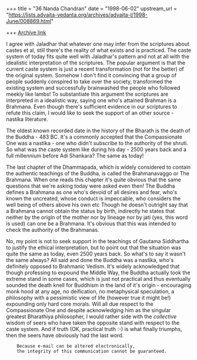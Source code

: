 +++
title = "36 Nanda Chandran"
date = "1998-06-02"
upstream_url = "https://lists.advaita-vedanta.org/archives/advaita-l/1998-June/008869.html"

+++
[Archive link](https://lists.advaita-vedanta.org/archives/advaita-l/1998-June/008869.html)

I agree with Jaladhar that whatever one may infer from the scriptures
about castes et al, still there's the reality of what exists and is
practiced. The caste system of today fits quite well with Jaladhar's
pattern and not at all with the idealistic interpretation of the
scriptures. The popular argument is that the current caste system is
just a recent transformation (not for the better) of the original
system. Somehow I don't find it convincing that a group of people
suddenly conspired to take over the society, transformed the existing
system and successfully brainwashed the people who followed meekly like
lambs! To substantiate this argument the scriptures are interpreted in a
idealistic way, saying one who's attained Brahman is a Brahmana. Even
though there's sufficient evidence in our scriptures to refute this
claim, I would like to seek the support of an other source - nastika
literature.

The oldest known recorded date in the history of the Bharath is the
death of the Buddha - 483 BC. It's a commonly accepted that the
Compassionate One was a nastika - one who didn't subscribe to the
authority of the shruti. So what was the caste system like during his
day - 2500 years back and a full millennium before Adi Shankara? The
same as today!

The last chapter of the Dhammapada, which is widely considered to
contain the authentic teachings of the Buddha, is called the
Brahmanavaggo or The Brahmana. When one reads this chapter it's quite
obvious that the same questions that we're asking today were asked even
then! The Buddha defines a Brahmana as one who's devoid of all desires
and fear, who's known the uncreated, whose conduct is impeccable, who
considers the well being of others above his own etc Though he doesn't
outright say that a Brahmana cannot obtain the status by birth,
indirectly he states that neither by the origin of the mother nor by
lineage nor by jati (yes, this word is used) can one be a Brahmana. It's
obvious that this was intended to check the authority of the Brahmanas.

No, my point is not to seek support in the teachings of Gautama
Siddhartha to justify the ethical interpretation, but to point out that
the situation was quite the same as today, even 2500 years back. So
what's to say it wasn't the same always? All said and done the Buddha
was a nastika, who's definitely opposed to Brahmanic Vedism. It's widely
acknowledged that though professing to expound the Middle Way, the
Buddha actually took the extreme stand in some cases, which is just not
practical and thus eventually sounded the death knell for Buddhism in
the land of it's origin - encouraging monk hood at any age, no
deification, no metaphysical speculation, a philosophy with a
pessimistic view of life (however true it might be!) expounding only
hard core morals. Will all due respect to the Compassionate One and
despite acknowledging him as the singular greatest Bharathiya
philosopher, I would rather side with the *collective* wisdom of seers
who have taken the opposite stand with respect to the caste system. And
if truth (OK, practical truth :-) is what finally triumphs, then the
seers have obviously had the last word.

        Because e-mail can be altered electronically,
        the integrity of this communication cannot be guaranteed.


